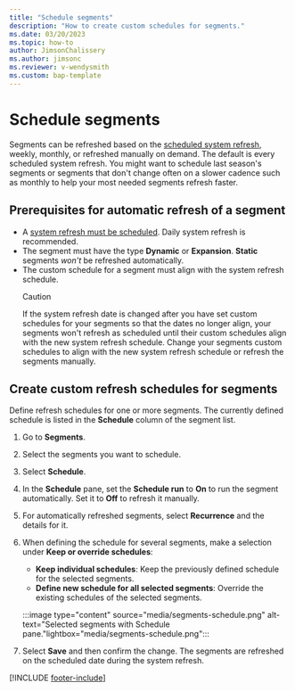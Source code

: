 ```yaml
---
title: "Schedule segments"
description: "How to create custom schedules for segments."
ms.date: 03/20/2023
ms.topic: how-to
author: JimsonChalissery
ms.author: jimsonc
ms.reviewer: v-wendysmith
ms.custom: bap-template
---
```


# Schedule segments

Segments can be refreshed based on the [scheduled system refresh](schedule-refresh.md), weekly, monthly, or refreshed manually on demand. The default is every scheduled system refresh. You might want to schedule last season's segments or segments that don't change often on a slower cadence such as monthly to help your most needed segments refresh faster.

## Prerequisites for automatic refresh of a segment

- A [system refresh must be scheduled](schedule-refresh.md). Daily system refresh is recommended.
- The segment must have the type **Dynamic** or **Expansion**. **Static** segments *won't* be refreshed automatically.
- The custom schedule for a segment must align with the system refresh schedule.
  > [!CAUTION]
  > If the system refresh date is changed after you have set custom schedules for your segments so that the dates no longer align, your segments won't refresh as scheduled until their custom schedules align with the new system refresh schedule. Change your segments custom schedules to align with the new system refresh schedule or refresh the segments manually.

## Create custom refresh schedules for segments

Define refresh schedules for one or more segments. The currently defined schedule is listed in the **Schedule** column of the segment list.

1. Go to **Segments**.

1. Select the segments you want to schedule.

1. Select **Schedule**.

1. In the **Schedule** pane, set the **Schedule run** to **On** to run the segment automatically. Set it to **Off** to refresh it manually.

1. For automatically refreshed segments, select **Recurrence** and the details for it.

1. When defining the schedule for several segments, make a selection under **Keep or override schedules**:
   - **Keep individual schedules**: Keep the previously defined schedule for the selected segments.
   - **Define new schedule for all selected segments**: Override the existing schedules of the selected segments.

   :::image type="content" source="media/segments-schedule.png" alt-text="Selected segments with Schedule pane."lightbox="media/segments-schedule.png":::

1. Select **Save** and then confirm the change. The segments are refreshed on the scheduled date during the system refresh.

[!INCLUDE [footer-include](includes/footer-banner.md)]
